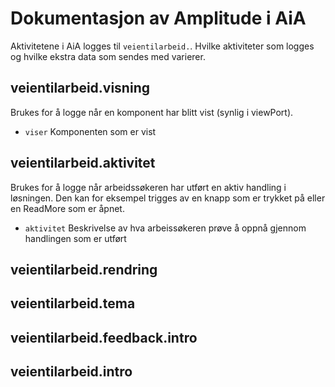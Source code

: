 # Dokumentasjon av Amplitude i AiA

Aktivitetene i AiA logges til `veientilarbeid.`. Hvilke aktiviteter som logges og hvilke ekstra data som sendes med varierer.

## veientilarbeid.visning

Brukes for å logge når en komponent har blitt vist (synlig i viewPort).

-   `viser` Komponenten som er vist

## veientilarbeid.aktivitet

Brukes for å logge når arbeidssøkeren har utført en aktiv handling i løsningen.
Den kan for eksempel trigges av en knapp som er trykket på eller en ReadMore som er åpnet.

-   `aktivitet` Beskrivelse av hva arbeissøkeren prøve å oppnå gjennom handlingen som er utført

## veientilarbeid.rendring

## veientilarbeid.tema

## veientilarbeid.feedback.intro

## veientilarbeid.intro

